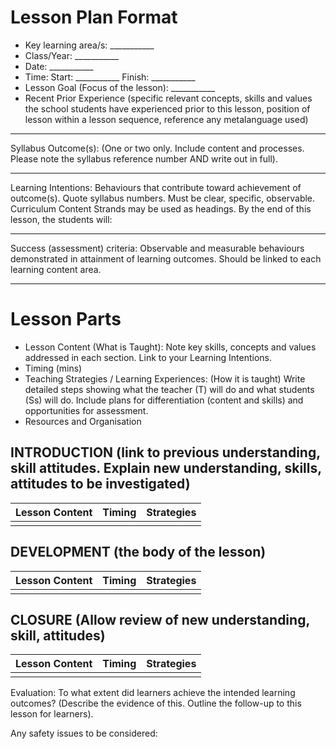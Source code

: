 # Lesson Plan Format
* Key learning area/s: ___________
* Class/Year: ___________
* Date: ___________
* Time: Start: ___________  Finish: ___________
* Lesson Goal  (Focus of the lesson): ___________
* Recent Prior Experience (specific relevant concepts, skills and values the school students have experienced prior to this lesson, position of lesson within a lesson sequence, reference any metalanguage used)
___________
Syllabus Outcome(s):
(One or two only. Include content and processes. Please note the syllabus reference number AND write out in full).
___________

Learning Intentions:
Behaviours that contribute toward achievement of outcome(s). 
Quote syllabus numbers. Must be clear, specific, observable.
Curriculum Content Strands may be used as headings.
By the end of this lesson, the students will:
___________

Success (assessment) criteria:
Observable and measurable behaviours demonstrated in attainment of learning outcomes. 
Should be linked to each learning content area.
___________
# Lesson Parts

* Lesson Content (What is Taught):
Note key skills, concepts and values addressed in each section. Link to your Learning Intentions.
* Timing (mins)
* Teaching Strategies / Learning Experiences:
(How it is taught)
Write detailed steps showing what the teacher (T) will do and what students (Ss) will do. Include plans for differentiation (content and skills) and opportunities for assessment.
* Resources and Organisation

## INTRODUCTION (link to previous understanding, skill attitudes. Explain new understanding, skills, attitudes to be investigated)
|Lesson Content|Timing|Strategies|
|---|---|---|
|||
## DEVELOPMENT (the body of the lesson)
|Lesson Content|Timing|Strategies|
|---|---|---|
|||
## CLOSURE (Allow review of new understanding, skill, attitudes)
|Lesson Content|Timing|Strategies|
|---|---|---|
|||

Evaluation: To what extent did learners achieve the intended learning outcomes? (Describe the evidence of this. Outline the follow-up to this lesson for learners).

Any safety issues to be considered:
